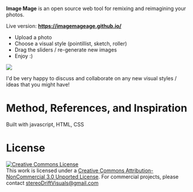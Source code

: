 <b>Image Mage</b> is an open source web tool for remixing and reimagining your photos.

Live version: <b>https://imagemageage.github.io/</b>

* Upload a photo
* Choose a visual style (pointillist, sketch, roller)
* Drag the sliders / re-generate new images 
* Enjoy :)

<img src="https://github.com/imageMageAge/imageMageAge.github.io/blob/main/images/headerAnimationCompress.gif?raw=true"/><br />

I'd be very happy to discuss and collaborate on any new visual styles / ideas that you might have!

Method, References, and Inspiration
=======

Built with javascript, HTML, CSS

License
=======
<a rel="license" href="http://creativecommons.org/licenses/by-nc/3.0/"><img alt="Creative Commons License" style="border-width:0" src="https://i.creativecommons.org/l/by-nc/3.0/88x31.png" /></a><br />This work is licensed under a <a rel="license" href="http://creativecommons.org/licenses/by-nc/3.0/">Creative Commons Attribution-NonCommercial 3.0 Unported License</a>.  For commercial projects, please contact stereoDriftVisuals@gmail.com